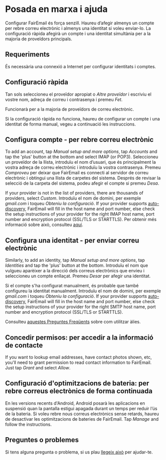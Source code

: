 # Posada en marxa i ajuda

Configurar FairEmail és força senzill. Haureu d’afegir almenys un compte per rebre correu electrònic i almenys una identitat si voleu enviar-lo. La configuració ràpida afegirà un compte i una identitat simultània per a la majoria de proveïdors principals.

## Requeriments

És necessària una connexió a Internet per configurar identitats i comptes.

## Configuració ràpida

Tan sols seleccioneu el proveïdor apropiat o *Altre proveïdor* i escriviu el vostre nom, adreça de correu i contrasenya i premeu *Fet*.

Funcionarà per a la majoria de proveïdors de correu electrònic.

Si la configuració ràpida no funciona, haureu de configurar un compte i una identitat de forma manual, vegeu a continuació les instruccions.

## Configura compte - per rebre correu electrònic

To add an account, tap *Manual setup and more options*, tap *Accounts* and tap the 'plus' button at the bottom and select IMAP (or POP3). Seleccioneu un proveïdor de la llista, introduïu el nom d’usuari, que és principalment la vostra adreça de correu electrònic i introduïu la vostra contrasenya. Premeu *Comproveu* per deixar que FairEmail es connecti al servidor de correu electrònic i obtingui una llista de carpetes del sistema. Després de revisar la selecció de la carpeta del sistema, podeu afegir el compte si premeu *Desa*.

If your provider is not in the list of providers, there are thousands of providers, select *Custom*. Introduïu el nom de domini, per exemple *gmail.com* i toqueu *Obteniu la configuració*. If your provider supports [auto-discovery](https://tools.ietf.org/html/rfc6186), FairEmail will fill in the host name and port number, else check the setup instructions of your provider for the right IMAP host name, port number and encryption protocol (SSL/TLS or STARTTLS). Per obtenir més informació sobre això, consulteu [aquí](https://github.com/M66B/FairEmail/blob/master/FAQ.md#authorizing-accounts).

## Configura una identitat - per enviar correu electrònic

Similarly, to add an identity, tap *Manual setup and more options*, tap *Identities* and tap the 'plus' button at the bottom. Introduïu el nom que vulgueu aparèixer a la direcció dels correus electrònics que envieu i seleccioneu un compte enllaçat. Premeu *Desar* per afegir una identitat.

Si el compte s'ha configurat manualment, és probable que també configureu la identitat manualment. Introduïu el nom de domini, per exemple *gmail.com* i toqueu *Obteniu la configuració*. If your provider supports [auto-discovery](https://tools.ietf.org/html/rfc6186), FairEmail will fill in the host name and port number, else check the setup instructions of your provider for the right SMTP host name, port number and encryption protocol (SSL/TLS or STARTTLS).

Consulteu [aquestes Preguntes Freqüents](https://github.com/M66B/FairEmail/blob/master/FAQ.md#FAQ9) sobre com utilitzar àlies.

## Concedir permisos: per accedir a la informació de contacte

If you want to lookup email addresses, have contact photos shown, etc, you'll need to grant permission to read contact information to FairEmail. Just tap *Grant* and select *Allow*.

## Configuració d'optimitzacions de bateria: per rebre correus electrònics de forma continuada

En les versions recents d'Android, Android posarà les aplicacions en suspensió quan la pantalla estigui apagada durant un temps per reduir l’ús de la bateria. Si voleu rebre nous correus electrònics sense retards, haureu de desactivar les optimitzacions de bateries de FairEmail. Tap *Manage* and follow the instructions.

## Preguntes o problemes

Si tens alguna pregunta o problema, si us plau [llegeix això](https://github.com/M66B/FairEmail/blob/master/FAQ.md) per ajudar-te.